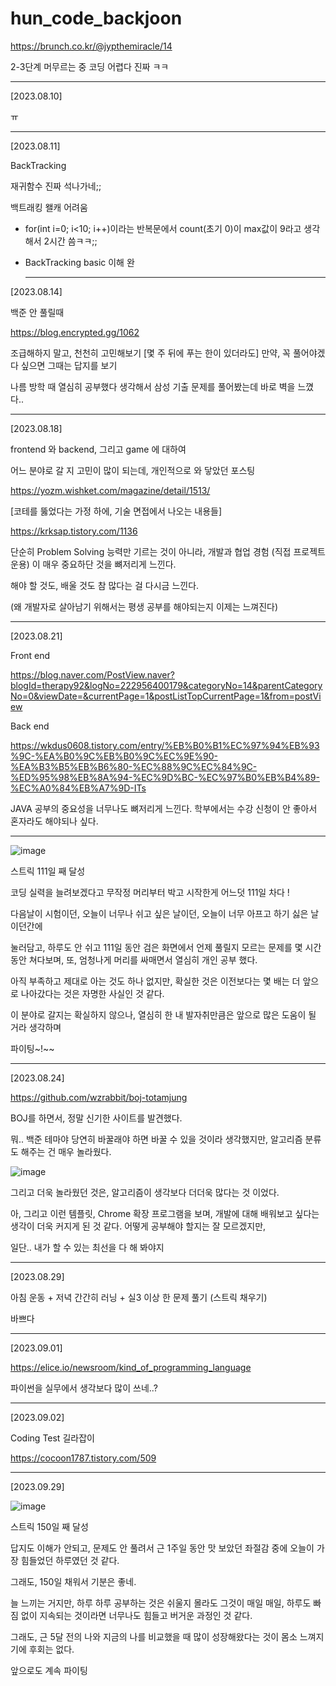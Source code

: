 # hun_code_backjoon


https://brunch.co.kr/@jypthemiracle/14


2-3단계 머무르는 중 
코딩 어렵다 진짜 ㅋㅋ


----

[2023.08.10]

ㅠ

----



[2023.08.11]

BackTracking

재귀함수 진짜 석나가네;;

백트래킹 왤캐 어려움

* for(int i=0; i<10; i++)이라는 반복문에서 count(초기 0)이 max값이 9라고 생각해서 2시간 씀ㅋㅋ;;

* BackTracking basic 이해 완

  ---------------------


[2023.08.14]

백준 안 풀릴때

https://blog.encrypted.gg/1062

조급해하지 말고, 천천히 고민해보기
[몇 주 뒤에 푸는 한이 있더라도]
만약, 꼭 풀어야겠다 싶으면 그때는 답지를 보기

나름 방학 때 열심히 공부했다 생각해서
삼성 기출 문제를 풀어봤는데 바로 벽을 느꼈다..



-------------------------------------



[2023.08.18]

frontend 와 backend, 그리고 game 에 대하여

어느 분야로 갈 지 고민이 많이 되는데, 개인적으로 와 닿았던 포스팅

https://yozm.wishket.com/magazine/detail/1513/


[코테를 뚫었다는 가정 하에, 기술 면접에서 나오는 내용들]


https://krksap.tistory.com/1136

단순히 Problem Solving 능력만 기르는 것이 아니라,
개발과 협업 경험 (직접 프로젝트 운용) 이 매우 중요하단 것을 뼈저리게 느낀다.

해야 할 것도, 배울 것도 참 많다는 걸 다시금 느낀다.

(왜 개발자로 살아남기 위해서는 평생 공부를 해야되는지 이제는 느껴진다)






-------------------------------------------------

[2023.08.21]

Front end

https://blog.naver.com/PostView.naver?blogId=therapy92&logNo=222956400179&categoryNo=14&parentCategoryNo=0&viewDate=&currentPage=1&postListTopCurrentPage=1&from=postView

Back end

https://wkdus0608.tistory.com/entry/%EB%B0%B1%EC%97%94%EB%93%9C-%EA%B0%9C%EB%B0%9C%EC%9E%90-%EA%B3%B5%EB%B6%80-%EC%88%9C%EC%84%9C-%ED%95%98%EB%8A%94-%EC%9D%BC-%EC%97%B0%EB%B4%89-%EC%A0%84%EB%A7%9D-ITs

JAVA 공부의 중요성을 너무나도 뼈저리게 느낀다. 학부에서는 수강 신청이 안 좋아서
혼자라도 해야되나 싶다.


---------

![image](https://github.com/HUN0914/hun_code_backjoon/assets/74861510/438e6ecd-751c-465f-9bfb-102202f95ae9)


스트릭 111일 째 달성

코딩 실력을 늘려보겠다고 무작정 머리부터 박고 시작한게 어느덧 111일 차다 !

다음날이 시험이던, 오늘이 너무나 쉬고 싶은 날이던, 오늘이 너무 아프고 하기 싫은 날이던간에

눌러담고, 하루도 안 쉬고 111일 동안 검은 화면에서 언제 풀릴지 모르는 문제를 몇 시간동안 쳐다보며, 또, 엄청나게 머리를 싸매면서 열심히 개인 공부 했다.

아직 부족하고 제대로 아는 것도 하나 없지만, 확실한 것은 이전보다는 몇 배는 더 앞으로 나아갔다는 것은 자명한 사실인 것 같다.

이 분야로 갈지는 확실하지 않으나, 열심히 한 내 발자취만큼은 앞으로 많은 도움이 될 거라 생각하며 

파이팅~!~~ 





------------------------------

[2023.08.24]

https://github.com/wzrabbit/boj-totamjung

BOJ를 하면서, 정말 신기한 사이트를 발견했다.

뭐.. 백준 테마야 당연히 바꿀래야 하면 바꿀 수 있을 것이라 생각했지만, 알고리즘 분류도 해주는 건 매우 놀라웠다.

![image](https://github.com/HUN0914/hun_code_backjoon/assets/74861510/bd7bc451-8c9d-41c5-b483-77926bf7b77d)

그리고 더욱 놀라웠던 것은, 알고리즘이 생각보다 더더욱 많다는 것 이었다.

아, 그리고 이런 템플릿, Chrome 확장 프로그램을 보며, 개발에 대해 배워보고 싶다는 생각이 더욱 커지게 된 것 같다. 어떻게 공부해야 할지는 잘 모르겠지만,

일단.. 내가 할 수 있는 최선을 다 해 봐야지




----------------------------

[2023.08.29]

아침 운동 + 저녁 간간히 러닝 + 실3 이상 한 문제 풀기 (스트릭 채우기) 

바쁘다

------------------------

[2023.09.01]

https://elice.io/newsroom/kind_of_programming_language

파이썬을 실무에서 생각보다 많이 쓰네..?


-------------------------------

[2023.09.02]

Coding Test 길라잡이

https://cocoon1787.tistory.com/509


-------------------------------

[2023.09.29]

![image](https://github.com/HUN0914/hun_code_backjoon/assets/74861510/301da846-e310-4eb0-be06-bbca99fc1067)

스트릭 150일 째 달성

답지도 이해가 안되고, 문제도 안 풀려서 근 1주일 동안 맛 보았던 좌절감 중에 오늘이 가장 힘들었던 하루였던 것 같다.

그래도, 150일 채워서 기분은 좋네.

늘 느끼는 거지만, 하루 하루 공부하는 것은 쉬울지 몰라도 그것이 매일 매일, 하루도 빠짐 없이 지속되는 것이라면 너무나도 힘들고 버거운 과정인 것 같다. 

그래도, 근 5달 전의 나와 지금의 나를 비교했을 때 많이 성장해왔다는 것이 몸소 느껴지기에 후회는 없다.

앞으로도 계속 파이팅
